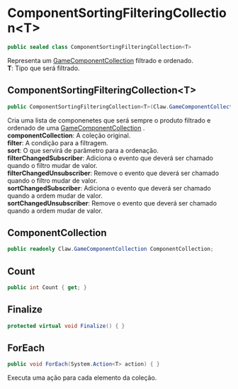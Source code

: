 # ComponentSortingFilteringCollection\<T>
```csharp
public sealed class ComponentSortingFilteringCollection<T>
```
Representa um [GameComponentCollection](/API/Claw/GameComponentCollection.md#GameComponentCollection) filtrado e ordenado.<br />
**T**: Tipo que será filtrado.<br />
## ComponentSortingFilteringCollection\<T>
```csharp
public ComponentSortingFilteringCollection<T>(Claw.GameComponentCollection componentCollection, System.Predicate<T> filter, System.Comparison<T> sort, System.Action<T,System.EventHandler<System.EventArgs>> filterChangedSubscriber, System.Action<T,System.EventHandler<System.EventArgs>> filterChangedUnsubscriber, System.Action<T,System.EventHandler<System.EventArgs>> sortChangedSubscriber, System.Action<T,System.EventHandler<System.EventArgs>> sortChangedUnsubscriber) { }
```
Cria uma lista de componenetes que será sempre o produto filtrado e ordenado de uma [GameComponentCollection](/API/Claw/GameComponentCollection.md#GameComponentCollection) .<br />
**componentCollection**: A coleção original.<br />
**filter**: A condição para a filtragem.<br />
**sort**: O que servirá de parâmetro para a ordenação.<br />
**filterChangedSubscriber**: Adiciona o evento que deverá ser chamado quando o filtro mudar de valor.<br />
**filterChangedUnsubscriber**: Remove o evento que deverá ser chamado quando o filtro mudar de valor.<br />
**sortChangedSubscriber**: Adiciona o evento que deverá ser chamado quando a ordem mudar de valor.<br />
**sortChangedUnsubscriber**: Remove o evento que deverá ser chamado quando a ordem mudar de valor.<br />
## ComponentCollection
```csharp
public readonly Claw.GameComponentCollection ComponentCollection;
```
## Count
```csharp
public int Count { get; } 
```
## Finalize
```csharp
protected virtual void Finalize() { }
```
## ForEach
```csharp
public void ForEach(System.Action<T> action) { }
```
Executa uma ação para cada elemento da coleção.<br />
